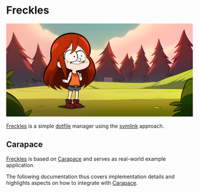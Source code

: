 # Freckles

![](./banner.png)

[Freckles] is a simple [dotfile] manager using the [symlink] approach.

## Carapace

[Freckles] is based on [Carapace] and serves as real-world example application.

The following documentation thus covers implementation details and highlights aspects on how to integrate with [Carapace].

[Carapace]:https://carapace.sh
[dotfile]:https://dotfiles.github.io/
[Freckles]:https://github.com/rsteube/freckles
[symlink]:https://en.wikipedia.org/wiki/Symbolic_link
